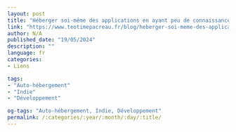 ```yaml
---
layout: post
title: "Héberger soi-même des applications en ayant peu de connaissances devops"
link: "https://www.teotimepacreau.fr/blog/heberger-soi-meme-des-applications"
author: N/A
published_date: "19/05/2024"
description: ""
language: fr
categories:
- Liens

tags:
- "Auto-hébergement"
- "Indie"
- "Développement"

og-tags: "Auto-hébergement, Indie, Développement"
permalink: /:categories/:year/:month/:day/:title/
---
```

